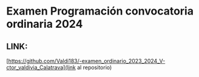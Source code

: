 # Examen Programación convocatoria ordinaria 2024


## LINK:
[https://github.com/Valdi183/-examen_ordinario_2023_2024_V-ctor_valdivia_Calatrava](link al repositorio)
